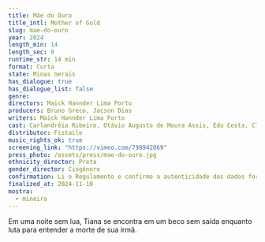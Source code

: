 ```yaml
---
title: Mãe do Ouro
title_intl: Mother of Gold
slug: mae-do-ouro
year: 2024
length_min: 14
length_sec: 0
runtime_str: 14 min
format: Curta
state: Minas Gerais
has_dialogue: true
has_dialogue_list: false
genre: 
directors: Maick Hannder Lima Porto
producers: Bruno Greco, Jacson Dias
writers: Maick Hannder Lima Porto
cast: Carlandréia Ribeiro, Otávio Augusto de Moura Assis, Edu Costa, Clarice Prates, Flavi Lopes
distributor: Fistaile
music_rights_ok: true
screening_link: "https://vimeo.com/798942069"
press_photo: /assets/press/mae-do-ouro.jpg
ethnicity_director: Preta
gender_director: Cisgênero
confirmation: Li o Regulamento e confirmo a autenticidade dos dados fornecido nesta ficha de inscrição.
finalized_at: 2024-11-10
mostra:
  - mineira
---
```


Em uma noite sem lua, Tiana se encontra em um beco sem saída enquanto luta para entender a morte de sua irmã.
